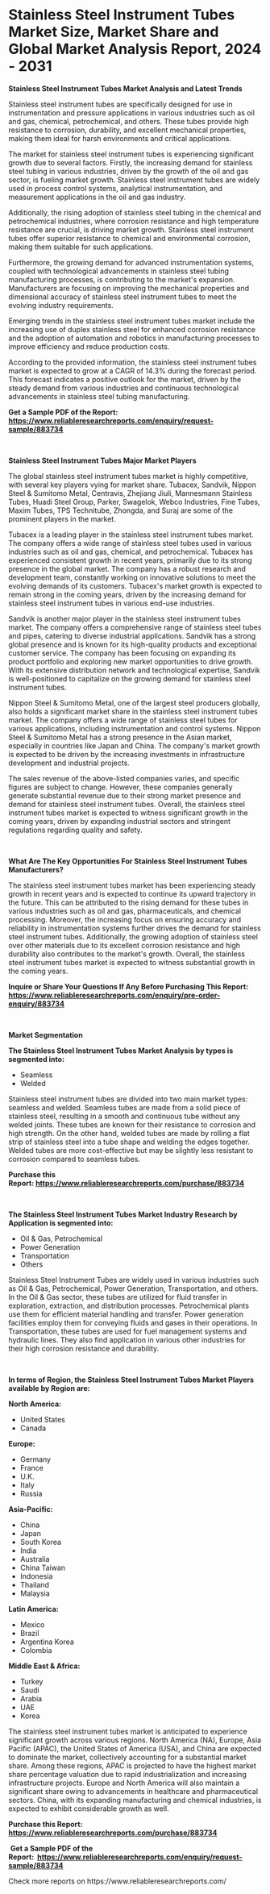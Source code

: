 <p><h1>Stainless Steel Instrument Tubes Market Size, Market Share and Global Market Analysis Report, 2024 - 2031</h1></p><p><strong>Stainless Steel Instrument Tubes Market Analysis and Latest Trends</strong></p>
<p><p>Stainless steel instrument tubes are specifically designed for use in instrumentation and pressure applications in various industries such as oil and gas, chemical, petrochemical, and others. These tubes provide high resistance to corrosion, durability, and excellent mechanical properties, making them ideal for harsh environments and critical applications.</p><p>The market for stainless steel instrument tubes is experiencing significant growth due to several factors. Firstly, the increasing demand for stainless steel tubing in various industries, driven by the growth of the oil and gas sector, is fueling market growth. Stainless steel instrument tubes are widely used in process control systems, analytical instrumentation, and measurement applications in the oil and gas industry.</p><p>Additionally, the rising adoption of stainless steel tubing in the chemical and petrochemical industries, where corrosion resistance and high temperature resistance are crucial, is driving market growth. Stainless steel instrument tubes offer superior resistance to chemical and environmental corrosion, making them suitable for such applications.</p><p>Furthermore, the growing demand for advanced instrumentation systems, coupled with technological advancements in stainless steel tubing manufacturing processes, is contributing to the market's expansion. Manufacturers are focusing on improving the mechanical properties and dimensional accuracy of stainless steel instrument tubes to meet the evolving industry requirements.</p><p>Emerging trends in the stainless steel instrument tubes market include the increasing use of duplex stainless steel for enhanced corrosion resistance and the adoption of automation and robotics in manufacturing processes to improve efficiency and reduce production costs.</p><p>According to the provided information, the stainless steel instrument tubes market is expected to grow at a CAGR of 14.3% during the forecast period. This forecast indicates a positive outlook for the market, driven by the steady demand from various industries and continuous technological advancements in stainless steel tubing manufacturing.</p></p>
<p><strong>Get a Sample PDF of the Report:&nbsp; <a href="https://www.reliableresearchreports.com/enquiry/request-sample/883734">https://www.reliableresearchreports.com/enquiry/request-sample/883734</a></strong></p>
<p>&nbsp;</p>
<p><strong>Stainless Steel Instrument Tubes Major Market Players</strong></p>
<p><p>The global stainless steel instrument tubes market is highly competitive, with several key players vying for market share. Tubacex, Sandvik, Nippon Steel & Sumitomo Metal, Centravis, Zhejiang Jiuli, Mannesmann Stainless Tubes, Huadi Steel Group, Parker, Swagelok, Webco Industries, Fine Tubes, Maxim Tubes, TPS Technitube, Zhongda, and Suraj are some of the prominent players in the market.</p><p>Tubacex is a leading player in the stainless steel instrument tubes market. The company offers a wide range of stainless steel tubes used in various industries such as oil and gas, chemical, and petrochemical. Tubacex has experienced consistent growth in recent years, primarily due to its strong presence in the global market. The company has a robust research and development team, constantly working on innovative solutions to meet the evolving demands of its customers. Tubacex's market growth is expected to remain strong in the coming years, driven by the increasing demand for stainless steel instrument tubes in various end-use industries.</p><p>Sandvik is another major player in the stainless steel instrument tubes market. The company offers a comprehensive range of stainless steel tubes and pipes, catering to diverse industrial applications. Sandvik has a strong global presence and is known for its high-quality products and exceptional customer service. The company has been focusing on expanding its product portfolio and exploring new market opportunities to drive growth. With its extensive distribution network and technological expertise, Sandvik is well-positioned to capitalize on the growing demand for stainless steel instrument tubes.</p><p>Nippon Steel & Sumitomo Metal, one of the largest steel producers globally, also holds a significant market share in the stainless steel instrument tubes market. The company offers a wide range of stainless steel tubes for various applications, including instrumentation and control systems. Nippon Steel & Sumitomo Metal has a strong presence in the Asian market, especially in countries like Japan and China. The company's market growth is expected to be driven by the increasing investments in infrastructure development and industrial projects.</p><p>The sales revenue of the above-listed companies varies, and specific figures are subject to change. However, these companies generally generate substantial revenue due to their strong market presence and demand for stainless steel instrument tubes. Overall, the stainless steel instrument tubes market is expected to witness significant growth in the coming years, driven by expanding industrial sectors and stringent regulations regarding quality and safety.</p></p>
<p>&nbsp;</p>
<p><strong>What Are The Key Opportunities For Stainless Steel Instrument Tubes Manufacturers?</strong></p>
<p><p>The stainless steel instrument tubes market has been experiencing steady growth in recent years and is expected to continue its upward trajectory in the future. This can be attributed to the rising demand for these tubes in various industries such as oil and gas, pharmaceuticals, and chemical processing. Moreover, the increasing focus on ensuring accuracy and reliability in instrumentation systems further drives the demand for stainless steel instrument tubes. Additionally, the growing adoption of stainless steel over other materials due to its excellent corrosion resistance and high durability also contributes to the market's growth. Overall, the stainless steel instrument tubes market is expected to witness substantial growth in the coming years.</p></p>
<p><strong>Inquire or Share Your Questions If Any Before Purchasing This Report: <a href="https://www.reliableresearchreports.com/enquiry/pre-order-enquiry/883734">https://www.reliableresearchreports.com/enquiry/pre-order-enquiry/883734</a></strong></p>
<p>&nbsp;</p>
<p><strong>Market Segmentation</strong></p>
<p><strong>The Stainless Steel Instrument Tubes Market Analysis by types is segmented into:</strong></p>
<p><ul><li>Seamless</li><li>Welded</li></ul></p>
<p><p>Stainless steel instrument tubes are divided into two main market types: seamless and welded. Seamless tubes are made from a solid piece of stainless steel, resulting in a smooth and continuous tube without any welded joints. These tubes are known for their resistance to corrosion and high strength. On the other hand, welded tubes are made by rolling a flat strip of stainless steel into a tube shape and welding the edges together. Welded tubes are more cost-effective but may be slightly less resistant to corrosion compared to seamless tubes.</p></p>
<p><strong>Purchase this Report:&nbsp;<a href="https://www.reliableresearchreports.com/purchase/883734">https://www.reliableresearchreports.com/purchase/883734</a></strong></p>
<p>&nbsp;</p>
<p><strong>The Stainless Steel Instrument Tubes Market Industry Research by Application is segmented into:</strong></p>
<p><ul><li>Oil & Gas, Petrochemical</li><li>Power Generation</li><li>Transportation</li><li>Others</li></ul></p>
<p><p>Stainless Steel Instrument Tubes are widely used in various industries such as Oil & Gas, Petrochemical, Power Generation, Transportation, and others. In the Oil & Gas sector, these tubes are utilized for fluid transfer in exploration, extraction, and distribution processes. Petrochemical plants use them for efficient material handling and transfer. Power generation facilities employ them for conveying fluids and gases in their operations. In Transportation, these tubes are used for fuel management systems and hydraulic lines. They also find application in various other industries for their high corrosion resistance and durability.</p></p>
<p>&nbsp;</p>
<p><strong>In terms of Region, the Stainless Steel Instrument Tubes Market Players available by Region are:</strong></p>
<p>
    <p> <strong> North America: </strong>
        <ul>
            <li>United States</li>
            <li>Canada</li>
        </ul>
        </p> 
    <p> <strong> Europe: </strong>
        <ul>
            <li>Germany</li>
            <li>France</li>
            <li>U.K.</li>
            <li>Italy</li>
            <li>Russia</li>
        </ul>
        </p> 
    <p> <strong> Asia-Pacific: </strong>
        <ul>
            <li>China</li>
            <li>Japan</li>
            <li>South Korea</li>
            <li>India</li>
            <li>Australia</li>
            <li>China Taiwan</li>
            <li>Indonesia</li>
            <li>Thailand</li>
            <li>Malaysia</li>
        </ul>
        </p> 
    <p> <strong> Latin America: </strong>
        <ul>
            <li>Mexico</li>
            <li>Brazil</li>
            <li>Argentina Korea</li>
            <li>Colombia</li>
        </ul>
        </p> 
    <p> <strong> Middle East & Africa: </strong>
        <ul>
            <li>Turkey</li>
            <li>Saudi</li>
            <li>Arabia</li>
            <li>UAE</li>
            <li>Korea</li>
        </ul>
    </p>
    </p>
<p><p>The stainless steel instrument tubes market is anticipated to experience significant growth across various regions. North America (NA), Europe, Asia Pacific (APAC), the United States of America (USA), and China are expected to dominate the market, collectively accounting for a substantial market share. Among these regions, APAC is projected to have the highest market share percentage valuation due to rapid industrialization and increasing infrastructure projects. Europe and North America will also maintain a significant share owing to advancements in healthcare and pharmaceutical sectors. China, with its expanding manufacturing and chemical industries, is expected to exhibit considerable growth as well.</p></p>
<p><strong>Purchase this Report: <a href="https://www.reliableresearchreports.com/purchase/883734">https://www.reliableresearchreports.com/purchase/883734</a></strong></p>
<p>&nbsp;<strong>Get a Sample PDF of the Report:&nbsp;&nbsp;<a href="https://www.reliableresearchreports.com/enquiry/request-sample/883734">https://www.reliableresearchreports.com/enquiry/request-sample/883734</a></strong></p>
<p><strong></strong></p>
<p>Check more reports on https://www.reliableresearchreports.com/</p>